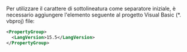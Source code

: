 
Per utilizzare il carattere di sottolineatura come separatore iniziale, è necessario aggiungere l'elemento seguente al progetto Visual Basic (\*. vbproj) file:

```xml
<PropertyGroup>
  <LangVersion>15.5</LangVersion>
</PropertyGroup>
```
